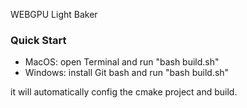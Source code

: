 WEBGPU Light Baker
### Quick Start
* MacOS: open Terminal and run "bash build.sh"
* Windows: install Git bash and run "bash build.sh"

it will automatically config the cmake project and build.